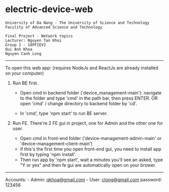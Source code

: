 # electric-device-web

	University of Da Nang - The University of Science and Technology 
	Faculity of Advanced Science and Technology

	Final Project - Network topics
	Lecturer: Nguyen Tan Khoi
	Group 1 - 18PFIEV2
	Qui Anh Khoa
	Nguyen Canh Long

------------------------------------------------------------------------
To open this web app: (requires NodeJs and ReactJs are already installed on your computer)

1. Run BE first.
	- Open cmd in backend folder ('device_management-main'):
		navigate to the folder and type 'cmd' in the path bar, then press ENTER.
		OR open 'cmd' / change directory to backend folder by 'cd'.
		
	- In 'cmd', type 'npm start' to  run BE server.

3. Run FE. There're 2 FE gui in project, one for Admin and the other one for user.
	- Open cmd in front-end folder ('device-management-admin-main' or 'device-management-client-main')
	- if this's the first time you open front-end gui, you need to install app first by
	  typing 'npm install'.
	- Then run app by 'npm start', wait a minutes you'll see an asked, type "Y or yes" and 
	  then fe gui are automatically open on your brower.
	
------------------------------------------------------------------------

Accounts: 
	- Admin: qkhoa@gmail.com
	- User: clong@gmail.com
	password: 123456

	
